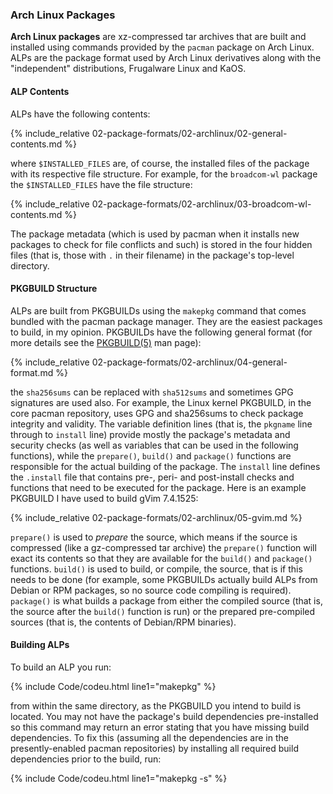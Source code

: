### Arch Linux Packages
**Arch Linux packages** are xz-compressed tar archives that are built and installed using commands provided by the `pacman` package on Arch Linux. ALPs are the package format used by Arch Linux derivatives along with the "independent" distributions, Frugalware Linux and KaOS.

#### ALP Contents
ALPs have the following contents:

{% include_relative 02-package-formats/02-archlinux/02-general-contents.md %}

where `$INSTALLED_FILES` are, of course, the installed files of the package with its respective file structure. For example, for the `broadcom-wl` package the `$INSTALLED_FILES` have the file structure:

{% include_relative 02-package-formats/02-archlinux/03-broadcom-wl-contents.md %}

The package metadata (which is used by pacman when it installs new packages to check for file conflicts and such) is stored in the four hidden files (that is, those with `.` in their filename) in the package's top-level directory.

#### PKGBUILD Structure
ALPs are built from PKGBUILDs using the `makepkg` command that comes bundled with the pacman package manager. They are the easiest packages to build, in my opinion. PKGBUILDs have the following general format (for more details see the [PKGBUILD(5)](/man/PKGBUILD.5.html) man page):

{% include_relative 02-package-formats/02-archlinux/04-general-format.md %}

the `sha256sums` can be replaced with `sha512sums` and sometimes GPG signatures are used also. For example, the Linux kernel PKGBUILD, in the core pacman repository, uses GPG and sha256sums to check package integrity and validity. The variable definition lines (that is, the `pkgname` line through to `install` line) provide mostly the package's metadata and security checks (as well as variables that can be used in the following functions), while the `prepare()`, `build()` and `package()` functions are responsible for the actual building of the package. The `install` line defines the `.install` file that contains pre-, peri- and post-install checks and functions that need to be executed for the package. Here is an example PKGBUILD I have used to build gVim 7.4.1525:

{% include_relative 02-package-formats/02-archlinux/05-gvim.md %}

`prepare()` is used to *prepare* the source, which means if the source is compressed (like a gz-compressed tar archive) the `prepare()` function will exact its contents so that they are available for the `build()` and `package()` functions. `build()` is used to build, or compile, the source, that is if this needs to be done (for example, some PKGBUILDs actually build ALPs from Debian or RPM packages, so no source code compiling is required). `package()` is what builds a package from either the compiled source (that is, the source after the `build()` function is run) or the prepared pre-compiled sources (that is, the contents of Debian/RPM binaries).

#### Building ALPs
To build an ALP you run:

{% include Code/codeu.html line1="makepkg" %}

from within the same directory, as the PKGBUILD you intend to build is located. You may not have the package's build dependencies pre-installed so this command may return an error stating that you have missing build dependencies. To fix this (assuming all the dependencies are in the presently-enabled pacman repositories) by installing all required build dependencies prior to the build, run:

{% include Code/codeu.html line1="makepkg -s" %}
